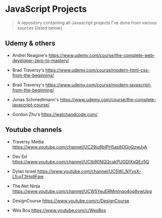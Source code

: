 # JavaScript Projects

> A repository containing all Javascript projects I've done from various sources (listed below).

## Udemy & others

* Andrei Neagoie's
https://www.udemy.com/course/the-complete-web-developer-zero-to-mastery/

* Brad Traversy's
https://www.udemy.com/course/modern-html-css-from-the-beginning/

* Brad Traversy's
https://www.udemy.com/course/modern-javascript-from-the-beginning/

* Jonas Schmedtmann's
https://www.udemy.com/course/the-complete-javascript-course/

* Gordon Zhu's
https://watchandcode.com/

## Youtube channels

* Traversy Media
https://www.youtube.com/channel/UC29ju8bIPH5as8OGnQzwJyA

* Dev Ed
https://www.youtube.com/channel/UClb90NQQcskPUGDIXsQEz5Q

* Dylan Israel
https://www.youtube.com/channel/UC5Wi_NYysX-LfcqT3Hq9Faw

* The Net Ninja
https://www.youtube.com/channel/UCW5YeuERMmlnqo4oq8vwUpg

* DesignCourse
https://www.youtube.com/c/DesignCourse

* Wes Bos
https://www.youtube.com/c/WesBos